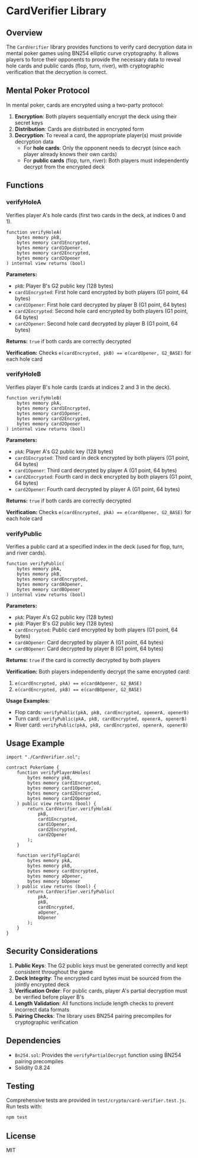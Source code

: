 # CardVerifier Library

## Overview

The `CardVerifier` library provides functions to verify card decryption data in mental poker games using BN254 elliptic curve cryptography. It allows players to force their opponents to provide the necessary data to reveal hole cards and public cards (flop, turn, river), with cryptographic verification that the decryption is correct.

## Mental Poker Protocol

In mental poker, cards are encrypted using a two-party protocol:

1. **Encryption**: Both players sequentially encrypt the deck using their secret keys
2. **Distribution**: Cards are distributed in encrypted form
3. **Decryption**: To reveal a card, the appropriate player(s) must provide decryption data
   - For **hole cards**: Only the opponent needs to decrypt (since each player already knows their own cards)
   - For **public cards** (flop, turn, river): Both players must independently decrypt from the encrypted deck

## Functions

### verifyHoleA

Verifies player A's hole cards (first two cards in the deck, at indices 0 and 1).

```solidity
function verifyHoleA(
    bytes memory pkB,
    bytes memory card1Encrypted,
    bytes memory card1Opener,
    bytes memory card2Encrypted,
    bytes memory card2Opener
) internal view returns (bool)
```

**Parameters:**
- `pkB`: Player B's G2 public key (128 bytes)
- `card1Encrypted`: First hole card encrypted by both players (G1 point, 64 bytes)
- `card1Opener`: First hole card decrypted by player B (G1 point, 64 bytes)
- `card2Encrypted`: Second hole card encrypted by both players (G1 point, 64 bytes)
- `card2Opener`: Second hole card decrypted by player B (G1 point, 64 bytes)

**Returns:** `true` if both cards are correctly decrypted

**Verification:** Checks `e(cardEncrypted, pkB) == e(cardOpener, G2_BASE)` for each hole card

### verifyHoleB

Verifies player B's hole cards (cards at indices 2 and 3 in the deck).

```solidity
function verifyHoleB(
    bytes memory pkA,
    bytes memory card1Encrypted,
    bytes memory card1Opener,
    bytes memory card2Encrypted,
    bytes memory card2Opener
) internal view returns (bool)
```

**Parameters:**
- `pkA`: Player A's G2 public key (128 bytes)
- `card1Encrypted`: Third card in deck encrypted by both players (G1 point, 64 bytes)
- `card1Opener`: Third card decrypted by player A (G1 point, 64 bytes)
- `card2Encrypted`: Fourth card in deck encrypted by both players (G1 point, 64 bytes)
- `card2Opener`: Fourth card decrypted by player A (G1 point, 64 bytes)

**Returns:** `true` if both cards are correctly decrypted

**Verification:** Checks `e(cardEncrypted, pkA) == e(cardOpener, G2_BASE)` for each hole card

### verifyPublic

Verifies a public card at a specified index in the deck (used for flop, turn, and river cards).

```solidity
function verifyPublic(
    bytes memory pkA,
    bytes memory pkB,
    bytes memory cardEncrypted,
    bytes memory cardAOpener,
    bytes memory cardBOpener
) internal view returns (bool)
```

**Parameters:**
- `pkA`: Player A's G2 public key (128 bytes)
- `pkB`: Player B's G2 public key (128 bytes)
- `cardEncrypted`: Public card encrypted by both players (G1 point, 64 bytes)
- `cardAOpener`: Card decrypted by player A (G1 point, 64 bytes)
- `cardBOpener`: Card decrypted by player B (G1 point, 64 bytes)

**Returns:** `true` if the card is correctly decrypted by both players

**Verification:** Both players independently decrypt the same encrypted card:
1. `e(cardEncrypted, pkA) == e(cardAOpener, G2_BASE)`
2. `e(cardEncrypted, pkB) == e(cardBOpener, G2_BASE)`

**Usage Examples:**
- Flop cards: `verifyPublic(pkA, pkB, cardEncrypted, openerA, openerB)`
- Turn card: `verifyPublic(pkA, pkB, cardEncrypted, openerA, openerB)`
- River card: `verifyPublic(pkA, pkB, cardEncrypted, openerA, openerB)`

## Usage Example

```solidity
import "./CardVerifier.sol";

contract PokerGame {
    function verifyPlayerAHoles(
        bytes memory pkB,
        bytes memory card1Encrypted,
        bytes memory card1Opener,
        bytes memory card2Encrypted,
        bytes memory card2Opener
    ) public view returns (bool) {
        return CardVerifier.verifyHoleA(
            pkB,
            card1Encrypted,
            card1Opener,
            card2Encrypted,
            card2Opener
        );
    }

    function verifyFlopCard(
        bytes memory pkA,
        bytes memory pkB,
        bytes memory cardEncrypted,
        bytes memory aOpener,
        bytes memory bOpener
    ) public view returns (bool) {
        return CardVerifier.verifyPublic(
            pkA,
            pkB,
            cardEncrypted,
            aOpener,
            bOpener
        );
    }
}
```

## Security Considerations

1. **Public Keys**: The G2 public keys must be generated correctly and kept consistent throughout the game
2. **Deck Integrity**: The encrypted card bytes must be sourced from the jointly encrypted deck
3. **Verification Order**: For public cards, player A's partial decryption must be verified before player B's
4. **Length Validation**: All functions include length checks to prevent incorrect data formats
5. **Pairing Checks**: The library uses BN254 pairing precompiles for cryptographic verification

## Dependencies

- `Bn254.sol`: Provides the `verifyPartialDecrypt` function using BN254 pairing precompiles
- Solidity 0.8.24

## Testing

Comprehensive tests are provided in `test/crypto/card-verifier.test.js`. Run tests with:

```bash
npm test
```

## License

MIT
